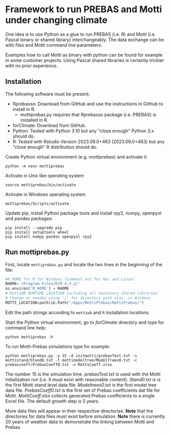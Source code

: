 # Framework to run PREBAS and Motti under changing climate
One idea is to use Python as a glue to run PREBAS (i.e. R)
and Motti (i.e. Pascal binary or shared library) interchangeably.
The data exchange can be with files and Motti command line parameters.

Examples how to call Motti as binary with python can be found
for example in some customer projects. Using Pascal shared libraries
is certainly trickier with no prior experience.

## Installation
The following software must be present:

+ Rprebasso: Download from GitHub and use the instructions in GitHub to install in R.
  - mottiprebas.py requires that Rprebasso package (i.e. PREBAS) is installed in R.
+ forClimate: Download from GitHub.
+ Python: Tested with Python 3.10 but any "close enough" Python 3.x should do.
+ R: Tested with Rstudio Version 2023.09.0+463 (2023.09.0+463) but any "close enough" R distribution should do.
	
Create Python virtual environment (e.g. *mottiprebas*) and activate it:

	python -m venv mottiprebas 
 
 Activate in Unix like operating system
	
  	source mottiprebas/bin/activate
 
  Activate in Windows operating system
  
  	mottiprebas/Scripts/activate

Update pip, install Python package tools and install rpy2, numpy, openpyxl and pandas packages:
	
 	pip install --upgrade pip
  	pip install setuptools wheel
	pip install numpy pandas openpyxl rpy2
	
## Run mottiprebas.py
First, locate `mottiprebas.py` and locate the two lines in the beginning of the file:

```python
#R_HOME for R for Windows (comment out for Mac and Linux)
RHOME='/Program Files/R/R-4.3.2/'
os.environ['R_HOME'] = RHOME
# MottiWB RUNTIME LOCATION including all necessary shared libraries
# Change as needed using '/' for directory path also  in Windows
MOTTI_LOCATION=pathlib.Path("/Apps/MottiPrebas/MottiPrebas/")
```
Edit the path strings according to `mottiwb` and `R` installation locations.

Start the Python virtual environment, go to *forClimate* directory and type for command line help:
	
 	python mottiprebas -h

To run Motti-Prebas simulations type for example:

	python mottiprebas.py -y 15 -d initmotti/prebasTest.txt -s mottistand/Stand0.txt -t mottimodeltree/ModelTrees0.txt -c prebascoeff/PrebasCoeff0.txt -x MottiCoeff.xlsx

 The number 15 is the simulation time. *prebasTest.txt* is used with the Motti initialization run (i.e. it must exist with 
 reasonable content). *Stand0.txt* is is the first Motti stand level data file. *Modeltrees0.txt* is the first model tree data file. 
 *PrebasCoeff0.txt* is the first set of Prebas coefficients dat file for Motti. *MottiCoeff.xlsx* collects generated 
 Prebas coefficients to a single Excel file. The default growth step is 5 years.

 More data files will appear in their respective directories. **Note** that the directories for data files must exist before 
 simulation. **Note** there is currently 20 years of weather data to demonstrate the linking between Motti and Prebas.	

